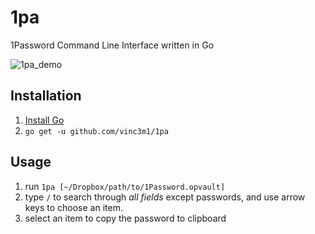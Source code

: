 # 1pa
1Password Command Line Interface written in Go

![1pa_demo](https://user-images.githubusercontent.com/498852/43386377-4f2969c6-9398-11e8-820a-d0cc2d46b7b7.gif)

## Installation
1. [Install Go](https://golang.org/doc/install)
2. `go get -u github.com/vinc3m1/1pa`

## Usage
1. run `1pa [~/Dropbox/path/to/1Password.opvault]`
2. type `/` to search through *all fields* except passwords, and use arrow keys to choose an item.
3. select an item to copy the password to clipboard
